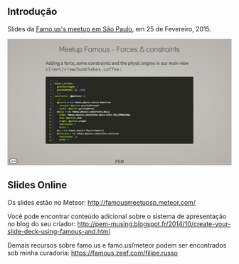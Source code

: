 ## Introdução
Slides da [Famo.us's meetup em São Paulo](http://www.meetup.com/famous-Brazil-Sao-Paulo/), em 25 de Fevereiro, 2015.

![Slides](https://raw.githubusercontent.com/PEM--/MeetupFamousSlides/master/private/doc/slides.jpg)

## Slides Online
Os slides estão no Meteor: http://famousmeetupsp.meteor.com/

Você pode encontrar conteúdo adicional sobre o sistema de apresentação no blog do seu criador:
http://pem-musing.blogspot.fr/2014/10/create-your-slide-deck-using-famous-and.html

Demais recursos sobre famo.us e famo.us/meteor podem ser encontrados sob minha curadoria:
https://famous.zeef.com/filipe.russo
